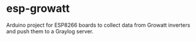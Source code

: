 # esp-growatt
Arduino project for ESP8266 boards to collect data from Growatt inverters and push them to a Graylog server.
